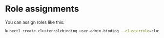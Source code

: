 # Role assignments
You can assign roles like this:
```sh
kubectl create clusterrolebinding user-admin-binding --clusterrole=cluster-admin --user="docker-desktop"
```